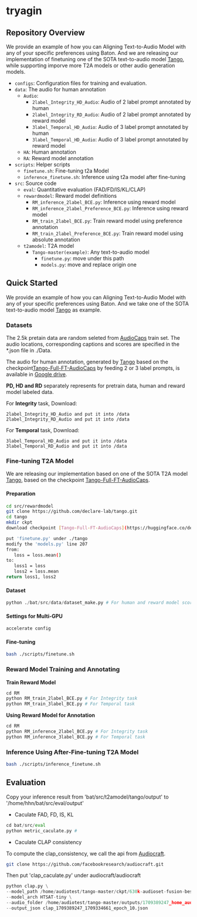 # tryagin
## Repository Overview
We provide an example of how you can Aligning Text-to-Audio Model with any of your specific preferences using Baton. And we are releasing our implementation of finetuning one of the SOTA text-to-audio model [Tango](https://github.com/declare-lab/tango), while supporting imporve more T2A models or other audio generation models.

* `configs`: Configuration files for training and evaluation.
* `data`: The audio for human annotation
    * `Audio`:
        * `2label_Integrity_HD_Audio`: Audio of 2 label prompt annotated by human
        * `2label_Integrity_RD_Audio`: Audio of 2 label prompt annotated by reward model
        * `3label_Temporal_HD_Audio`: Audio of 3 label prompt annotated by human
        * `3label_Temporal_HD_Audio`: Audio of 3 label prompt annotated by reward model
    * `HA`: Human annotation
    * `RA`: Reward model annotation
* `scripts`: Helper scripts
    * `finetune.sh`: Fine-tuning t2a Model
    * `inference_finetune.sh`: Inference using t2a model after fine-tuning
* `src`: Source code
    * `eval`: Quantitative evaluation (FAD/FD/IS/KL/CLAP)
    * `rewardmodel`: Reward model definitions
        * `RM_inference_2label_BCE.py`: Inference using reward model
        * `RM_inference_2label_Preference_BCE.py`: Inference using reward model
        * `RM_train_2label_BCE.py`: Train reward model using preference annotation
        * `RM_train_2label_Preference_BCE.py`: Train reward model using absolute annotation
    * `t2amodel`: T2A model
        * `Tango-master(example)`: Any text-to-audio model
            * `finetune.py`: move under this path
            * `models.py`: move and replace origin one


## Quick Started
We provide an example of how you can Aligning Text-to-Audio Model with any of your specific preferences using Baton. And we take one of the SOTA text-to-audio model [Tango](https://github.com/declare-lab/tango) as example.


### Datasets

The 2.5k pretain data are random seleted from [AudioCaps](https://github.com/cdjkim/audiocaps) train set. The audio locations, corresponding captions and scores are specified in the *.json file in ./Data.

The audio for human annotation, generated by [Tango](https://github.com/declare-lab/tango) based on the checkpoint[Tango-Full-FT-AudioCaps](https://huggingface.co/declare-lab/tango-full-ft-audiocaps) by feeding 2 or 3 label prompts, is available in [Google drive](https://drive.google.com/drive/folders/1R-gkcb-FrFpYjrokfFjX7iFcExeaHOO4?usp=drive_link).

**PD, HD and RD** separately represents for pretrain data, human and reward model labeled data.

For **Integrity** task, Download:

    2label_Integrity_HD_Audio and put it into /data
    2label_Integrity_RD_Audio and put it into /data

For **Temporal** task, Download:

    3label_Temporal_HD_Audio and put it into /data
    3label_Temporal_RD_Audio and put it into /data

### Fine-tuning T2A Model

We are releasing our implementation based on one of the SOTA T2A model [Tango](https://github.com/declare-lab/tango), based on the checkpoint [Tango-Full-FT-AudioCaps](https://huggingface.co/declare-lab/tango-full-ft-audiocaps). 

#### Preparation

```bash
cd src/rewardmodel
git clone https://github.com/declare-lab/tango.git
cd tango
mkdir ckpt
download checkpoint [Tango-Full-FT-AudioCaps](https://huggingface.co/declare-lab/tango-full-ft-audiocaps) and put it under ckpt
```

```bash
put 'finetune.py' under ./tango
modify the 'models.py' line 207
from:
   loss = loss.mean()
to:
   loss1 = loss
   loss2 = loss.mean
return loss1, loss2 
```

#### Dataset
```python
python ./bat/src/data/dataset_make.py # For human and reward model score
```

#### Settings for Multi-GPU
```bash
accelerate config
```

#### Fine-tuning
```bash
bash ./scripts/finetune.sh
```

### Reward Model Training and Annotating

**Train Reward Model**
```python
cd RM
python RM_train_2label_BCE.py # For Integrity task
python RM_train_3label_BCE.py # For Temporal task
```

**Using Reward Model for Annotation**
```python
cd RM
python RM_inference_2label_BCE.py # For Integrity task
python RM_inference_3label_BCE.py # For Temporal task
```

### Inference Using After-Fine-tuning T2A Model
```bash
bash ./scripts/inference_finetune.sh
```

## Evaluation
Copy your inference result from 'bat/src/t2amodel/tango/output' to '/home/hhn/bat/src/eval/output'

- Caculate FAD, FD, IS, KL

```python
cd bat/src/eval
python metric_caculate.py # 
```
- Caculate CLAP consistency

To compute the clap_consistency, we call the api from [Audiocraft](https://facebookresearch.github.io/audiocraft/api_docs/audiocraft/metrics/clap_consistency.html). 

```bash
git clone https://github.com/facebookresearch/audiocraft.git
```
Then put 'clap_caculate.py' under audiocraft/audiocraft

```python
python clap.py \
--model_path /home/audiotest/tango-master/ckpt/630k-audioset-fusion-best.pt \
--model_arch HTSAT-tiny \
--audio_folder /home/audiotest/tango-master/outputs/1709389247_home_audiotest_tango-master_saved_1709334661_epoch_10_steps_200_guidance_3.0/rank_1 \
--output_json clap_1709389247_1709334661_epoch_10.json
```





